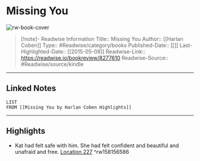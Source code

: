 # Missing You

![rw-book-cover](https://images-na.ssl-images-amazon.com/images/I/51UMnJZ2nDL._SL200_.jpg)
<br>
>[!note]- Readwise Information
>Title:: Missing You
>Author:: [[Harlan Coben]]
>Type:: #Readwise/category/books
>Published-Date:: [[]]
>Last-Highlighted-Date:: [[2015-05-08]]
>Readwise-Link:: https://readwise.io/bookreview/8277610
>Readwise-Source:: #Readwise/source/kindle
--- 

## Linked Notes
```dataview
LIST
FROM [[Missing You by Harlan Coben Highlights]]
```

---

## Highlights
- Kat had felt safe with him. She had felt confident and beautiful and unafraid and free. [Location 227](https://readwise.io/open/158156586) ^rw158156586
